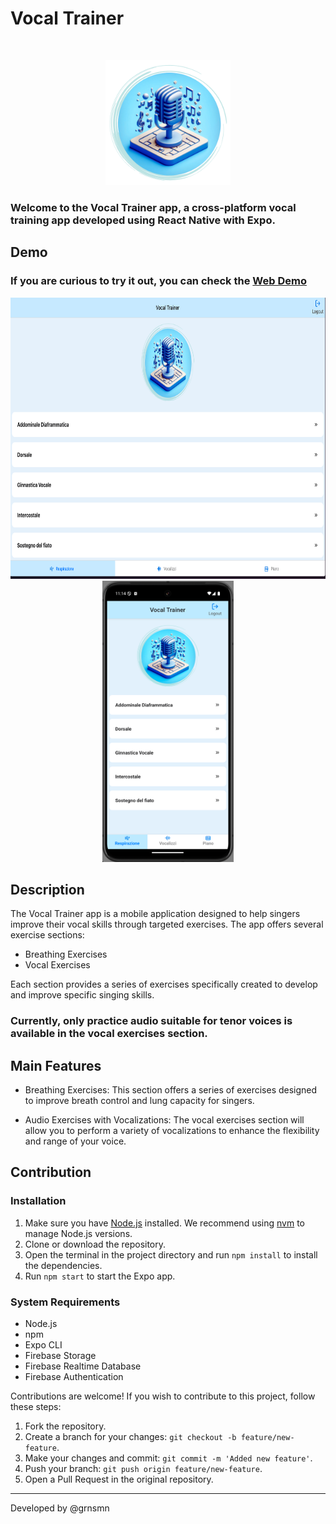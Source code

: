 # Vocal Trainer 
</br>
<p align="center">
  <img src="./assets/splash.png" alt="Logo" height="200" />
</p>

### Welcome to the Vocal Trainer app, a cross-platform vocal training app developed using React Native with Expo.

## Demo
### If you are curious to try it out, you can check the [Web Demo](https://vocaltrainer.netlify.app/)

<p align="center">
  <img src="./assets/Demo_web.png" alt="web_demo" height="450" />
  <img src="./assets/Demo_android.png" alt="ios_demo" height="450" />
</p>

## Description

The Vocal Trainer app is a mobile application designed to help singers improve their vocal skills through targeted exercises. The app offers several exercise sections:

- Breathing Exercises
- Vocal Exercises

Each section provides a series of exercises specifically created to develop and improve specific singing skills.

### **Currently, only practice audio suitable for tenor voices is available in the vocal exercises section.**

## Main Features

- Breathing Exercises: This section offers a series of exercises designed to improve breath control and lung capacity for singers.
<!-- 
- Rhythmic Exercises: Here you will find exercises to refine your sense of rhythm and precision in interpreting musical notes. (Still in the planning stage) -->

- Audio Exercises with Vocalizations: The vocal exercises section will allow you to perform a variety of vocalizations to enhance the flexibility and range of your voice.

## Contribution

### Installation

1. Make sure you have [Node.js](https://nodejs.org/) installed. We recommend using [nvm](https://github.com/nvm-sh/nvm) to manage Node.js versions.
2. Clone or download the repository.
3. Open the terminal in the project directory and run `npm install` to install the dependencies.
4. Run `npm start` to start the Expo app.

### System Requirements

- Node.js
- npm
- Expo CLI
- Firebase Storage
- Firebase Realtime Database
- Firebase Authentication

Contributions are welcome! If you wish to contribute to this project, follow these steps:

1. Fork the repository.
2. Create a branch for your changes: `git checkout -b feature/new-feature`.
3. Make your changes and commit: `git commit -m 'Added new feature'`.
4. Push your branch: `git push origin feature/new-feature`.
5. Open a Pull Request in the original repository.

---

Developed by @grnsmn